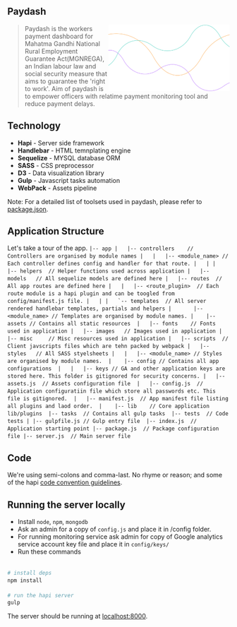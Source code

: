 ## Paydash
<img align="right" height="150" src="assets/images/charts.png">

> Paydash is the workers payment dashboard for Mahatma Gandhi National Rural Employment Guarantee Act(MGNREGA), an Indian labour law and social security measure that aims to guarantee the 'right to work'. Aim of paydash is to empower officers with relatime payment monitoring tool and reduce payment delays. 

## Technology

- **Hapi** - Server side framework
- **Handlebar** - HTML temnplating engine
- **Sequelize** - MYSQL database ORM
- **SASS** - CSS preprocessor 
- **D3** - Data visualization library
- **Gulp** - Javascript tasks automation
- **WebPack** - Assets pipeline

Note: For a detailed list of toolsets used in paydash, please refer to [package.json](package.json). 

## Application Structure

Let's take a tour of the app.
``
|-- app
|   |-- controllers    // Controllers are organised by module names
|   |   |-- <module_name> // Each controller defines config and handler for that route.
|   |
|   |-- helpers  // Helper functions used across application
|   |-- models   // All sequelize models are defined here
|   |-- routes  // All app routes are defined here
|   |   |-- <route_plugin>  // Each route module is a hapi plugin and can be toogled from config/manifest.js file.
|   |
|   `-- templates  // All server rendered handlebar templates, partials and helpers
|       |-- <module_name> // Templates are organised by module names.
|   
|-- assets // Contains all static resources 
|   |-- fonts    // Fonts used in application
|   |-- images   // Images used in application
|   |-- misc     // Misc resources used in application
|   |-- scripts  // Client javscripts files which are tehn packed by webpack
|   |-- styles   // All SASS styelsheets
|   |   |-- <module_name> // Styles are organised by module names. 
|   
|-- config // Contains all app configurations 
|   |   |-- keys // GA and other application keys are stored here. This folder is gitignored for security concerns.
|   |-- assets.js  // Assets configuration file 
|   |-- config.js  // Application configuratiin file which store all passwords etc. This file is gitignored. 
|   |-- manifest.js  // App manifest file listing all plugins and laod order. 
|   
|-- lib    // Core application lib/plugins 
|-- tasks  // Contains all gulp tasks 
|-- tests  // Code tests
|
|-- gulpfile.js // Gulp entry file 
|-- index.js  // Application starting point
|-- package.js  // Package configuration file
|-- server.js  // Main server file
``
## Code

We're using semi-colons and comma-last. No rhyme or reason; and some of the hapi [code convention guidelines](http://hapijs.com/styleguide).

## Running the server locally

 - Install  `node`, `npm`, `mongodb`
 - Ask an admin for a copy of `config.js` and place it in /config folder.
 - For running monitoring service ask admin for copy of Google analytics service account key file and place it in `config/keys/`
 - Run these commands

```sh

# install deps
npm install

# run the hapi server
gulp

```
The server should be running at [localhost:8000](https://localhost:8000).



